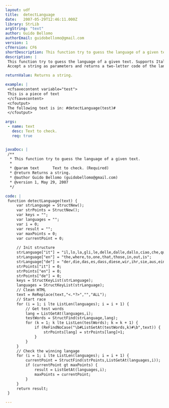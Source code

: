 ```yaml
---
layout: udf
title:  detectLanguage
date:   2007-05-29T12:46:11.000Z
library: StrLib
argString: "text"
author: Guido Bellomo
authorEmail: guidobellomo@gmail.com
version: 1
cfVersion: CF6
shortDescription: This function try to guess the language of a given text.
description: |
 This function try to guess the language of a given text. Supports Italian,English,German.
 Accept a string as parameters and returns a two-letter code of the language (it,en,de).

returnValue: Returns a string.

example: |
 <cfsavecontent variable="test">
 This is a piece of text
 </cfsavecontent>
 <cfoutput>
 The following text is in: #detectLanguage(test)#
 </cfoutput>

args:
 - name: text
   desc: Text to check.
   req: true


javaDoc: |
 /**
  * This function try to guess the language of a given text.
  * 
  * @param text      Text to check. (Required)
  * @return Returns a string. 
  * @author Guido Bellomo (guidobellomo@gmail.com) 
  * @version 1, May 29, 2007 
  */

code: |
 function detectLanguage(text) {
     var strLanguage = StructNew();
     var strPoints = StructNew();    
     var keys = "";
     var languages = "";
     var i = 0;
     var result = "";
     var maxPoints = 0;
     var currentPoint = 0;
     
     // Init structure
     strLanguage["it"] = "il,lo,la,gli,le,delle,dalle,dallo,ciao,che,questo,quello,quella,del,dal,in";
     strLanguage["en"] = "the,where,to,one,that,those,in,out,is";
     strLanguage["de"] = "der,die,das,es,dass,diese,wir,ihr,sie,aus,ein,jenes,diese,dieses,jene,und,nein,ja,auch,nicht,wieso,warum,weshlab,wie,was,warum,wer,durch,um,wegen,mit,ohne";
     strPoints["it"] = 0;
     strPoints["en"] = 0;
     strPoints["de"] = 0;        
     keys = StructKeyList(strLanguage);
     languages = StructKeyList(strLanguage);
     // Clean HTML
     text = ReReplace(text,"<.*?>","","ALL");
     // Start race
     for (i = 1; i lte ListLen(languages); i = i + 1) {
         // Get test words
         lang = ListGetAt(languages,i);
         testWords = StructFind(strLanguage,lang);
         for (k = 1; k lte ListLen(testWords); k = k + 1) {
             if (ReFindNoCase("\b#ListGetAt(testWords,k)#\b",text)) {
                 strPoints[lang] = strPoints[lang]+1; 
             }                    
         }
     }        
     // Check the winning langage
     for (i = 1; i lte ListLen(languages); i = i + 1) {
         currentPoint = StructFind(strPoints,ListGetAt(languages,i));
         if (currentPoint gt maxPoints) {
             result = ListGetAt(languages,i);
             maxPoints = currentPoint;
         }
     }
     return result;
 }

---
```


